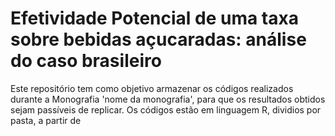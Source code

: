 # Efetividade Potencial de uma taxa sobre bebidas açucaradas: análise do caso brasileiro

Este repositório tem como objetivo armazenar os códigos realizados durante a Monografia 'nome da monografia', para que os resultados obtidos sejam passíveis de replicar. 
Os códigos estão em linguagem R, dividios por pasta, a partir de 
